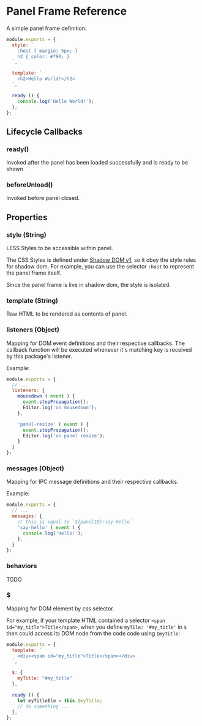 # Panel Frame Reference

A simple panel frame definition:

```javascript
module.exports = {
  style: `
    :host { margin: 5px; }
    h2 { color: #f90; }
  `,

  template: `
    <h2>Hello World!</h2>
  `,

  ready () {
    console.log('Hello World!');
  },
};
```

## Lifecycle Callbacks

### ready()

Invoked after the panel has been loaded successfully and is ready to be shown

### beforeUnload()

Invoked before panel closed.

## Properties

### style (String)

LESS Styles to be accessible within panel.

The CSS Styles is defined under [Shadow DOM v1](https://developers.google.com/web/fundamentals/primers/shadowdom/), so it obey the style rules for shadow dom. For example, you can use the selector `:host` to represent the panel frame itself.

Since the panel frame is live in shadow dom, the style is isolated.

### template (String)

Raw HTML to be rendered as contents of panel.

### listeners (Object)

Mapping for DOM event definitions and their respective callbacks. The callback function will be executed whenever it's matching key is received by this package's listener.

Example:

```javascript
module.exports = {
  // ...
  listeners: {
    mousedown ( event ) {
      event.stopPropagation();
      Editor.log('on mousedown');
    },

    'panel-resize' ( event ) {
      event.stopPropagation();
      Editor.log('on panel resize');
    }
  }
};
```

### messages (Object)

Mapping for IPC message definitions and their respective callbacks.

Example:

```javascript
module.exports = {
  // ...
  messages: {
    // this is equal to `${panelID}:say-hello`
    'say-hello' ( event ) {
      console.log('Hello!');
    },
  }
};
```

### behaviors

TODO

### $

Mapping for DOM element by css selector.

For example, if your template HTML contained a selector `<span id="my_title">Title</span>`, when you define `myTile: '#my_title'` in `$` then could access its DOM node from
the code code using `$myTitle`:

```javascript
module.exports = {
  template: `
    <div><span id="my_title">Title</span></div>
  `,

  $: {
    myTitle: "#my_title"
  },

  ready () {
    let myTitleElm = this.$myTitle;
    // do something ...
  },
};
```
